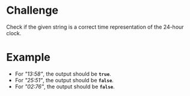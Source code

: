 # Challenge
Check if the given string is a correct time representation of the 24-hour clock.

# Example
- For *"13:58"*, the output should be **`true`**.
- For *"25:51"*, the output should be **`false`**.
- For *"02:76"*, the output should be **`false`**.
